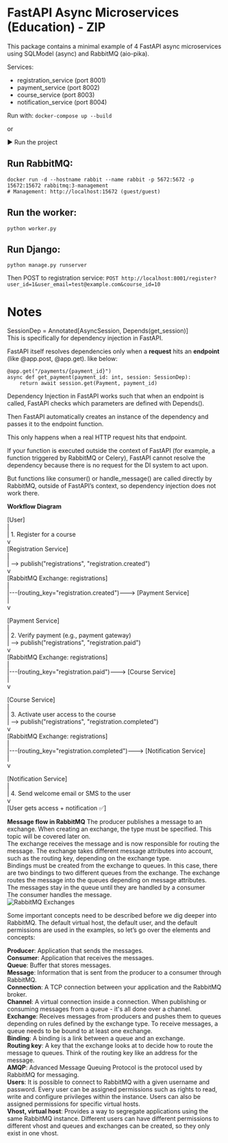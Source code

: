 # FastAPI Async Microservices (Education) - ZIP

This package contains a minimal example of 4 FastAPI async microservices using SQLModel (async) and RabbitMQ (aio-pika).

Services:
- registration_service (port 8001)
- payment_service (port 8002)
- course_service (port 8003)
- notification_service (port 8004)

Run with: `docker-compose up --build`

or

▶️ Run the project

## Run RabbitMQ:

```
docker run -d --hostname rabbit --name rabbit -p 5672:5672 -p 15672:15672 rabbitmq:3-management
# Management: http://localhost:15672 (guest/guest)
```

## Run the worker:
```
python worker.py
```

## Run Django:
```
python manage.py runserver
```

Then POST to registration service:
`POST http://localhost:8001/register?user_id=1&user_email=test@example.com&course_id=10`

# Notes  
SessionDep = Annotated[AsyncSession, Depends(get_session)]  
This is specifically for dependency injection in FastAPI.  

FastAPI itself resolves dependencies only when a **request** hits an **endpoint** (like @app.post, @app.get).  like below:
```
@app.get("/payments/{payment_id}")
async def get_payment(payment_id: int, session: SessionDep):
    return await session.get(Payment, payment_id) 
```

Dependency Injection in FastAPI works such that when an endpoint is called, FastAPI checks which parameters are defined with Depends().

Then FastAPI automatically creates an instance of the dependency and passes it to the endpoint function.

This only happens when a real HTTP request hits that endpoint.

If your function is executed outside the context of FastAPI (for example, a function triggered by RabbitMQ or Celery), FastAPI cannot resolve the dependency because there is no request for the DI system to act upon.

But functions like consumer() or handle_message() are called directly by RabbitMQ, outside of FastAPI’s context, so dependency injection does not work there.  



**Workflow Diagram** 

[User]   
   |  
   | 1. Register for a course  
   v  
[Registration Service]  
   |  
   | --> publish("registrations", "registration.created")  
   v  
[RabbitMQ Exchange: registrations]  
   |  
   |---(routing_key="registration.created")---> [Payment Service]  
   |  
   v  
   
[Payment Service]  
   |  
   | 2. Verify payment (e.g., payment gateway)  
   | --> publish("registrations", "registration.paid")  
   v  
[RabbitMQ Exchange: registrations]  
   |  
   |---(routing_key="registration.paid")---> [Course Service]  
   |  
   v   
   
[Course Service]  
   |  
   | 3. Activate user access to the course   
   | --> publish("registrations", "registration.completed")  
   v  
[RabbitMQ Exchange: registrations]   
   |  
   |---(routing_key="registration.completed")---> [Notification Service]  
   |  
   v 

[Notification Service]  
   |  
   | 4. Send welcome email or SMS to the user  
   v  
[User gets access + notification ✅]  




**Message flow in RabbitMQ** 
The producer publishes a message to an exchange. When creating an exchange, the type must be specified. This topic will be covered later on.  
The exchange receives the message and is now responsible for routing the message. The exchange takes different message attributes into account, such as the routing key, depending on the exchange type.  
Bindings must be created from the exchange to queues. In this case, there are two bindings to two different queues from the exchange. The exchange routes the message into the queues depending on message attributes.  
The messages stay in the queue until they are handled by a consumer  
The consumer handles the message.  
![RabbitMQ Exchanges](https://www.cloudamqp.com/img/blog/exchanges-topic-fanout-direct.png)

Some important concepts need to be described before we dig deeper into RabbitMQ. The default virtual host, the default user, and the default permissions are used in the examples, so let’s go over the elements and concepts:

**Producer**: Application that sends the messages.  
**Consumer**: Application that receives the messages.  
**Queue**: Buffer that stores messages.  
**Message**: Information that is sent from the producer to a consumer through RabbitMQ.  
**Connection**: A TCP connection between your application and the RabbitMQ broker.  
**Channel**: A virtual connection inside a connection. When publishing or consuming messages from a queue - it's all done over a channel.  
**Exchange**: Receives messages from producers and pushes them to queues depending on rules defined by the exchange type. To receive messages, a queue needs to be bound to at least one exchange.  
**Binding**: A binding is a link between a queue and an exchange.  
**Routing key**: A key that the exchange looks at to decide how to route the message to queues. Think of the routing key like an address for the message.  
**AMQP**: Advanced Message Queuing Protocol is the protocol used by RabbitMQ for messaging.  
**Users**: It is possible to connect to RabbitMQ with a given username and password. Every user can be assigned permissions such as rights to read, write and configure privileges within the instance. Users can also be assigned permissions for specific virtual hosts.  
**Vhost, virtual host**: Provides a way to segregate applications using the same RabbitMQ instance. Different users can have different permissions to different vhost and queues and exchanges can be created, so they only exist in one vhost.  
